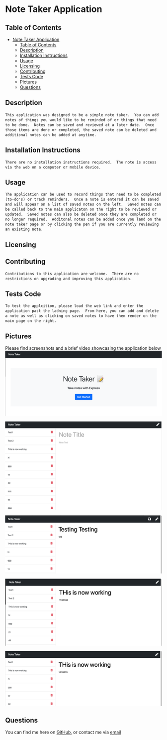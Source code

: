 
# Note Taker Application 
  


## Table of Contents 
- [Note Taker Application](#note-taker-application)
  - [Table of Contents](#table-of-contents)
  - [Description](#description)
  - [Installation Instructions](#installation-instructions)
  - [Usage](#usage)
  - [Licensing](#licensing)
  - [Contributing](#contributing)
  - [Tests Code](#tests-code)
  - [Pictures](#pictures)
  - [Questions](#questions)
    
## Description
    This application was designed to be a simple note taker.  You can add notes of things you would like to be reminded of or things that need to be done.  Notes can be saved and reviewed at a later date.  Once those items are done or completed, the saved note can be deleted and additional notes can be added at anytime.
    
## Installation Instructions 
    There are no installation instructions required.  The note is access via the web on a computer or mobile device.

## Usage
    The application can be used to record things that need to be completed (to-do's) or track reminders.  Once a note is entered it can be saved and will appear on a list of saved notes on the left.  Saved notes can be called back to the main applicaton on the right to be reviewed or updated.  Saved notes can also be deleted once they are completed or no longer required.  Additonal notes can be added once you land on the note taker page or by clicking the pen if you are currently reviewing an existing note.
    
## Licensing
      

    
## Contributing
    Contributions to this application are welcome.  There are no restrictions on upgrading and improving this application.
    
## Tests Code
    To test the applcition, please load the web link and enter the application past the ladning page.  From here, you can add and delete a note as well as clicking on saved notes to have them render on the main page on the right.
    
## Pictures

Please find screenshots and a brief video showcasing the application below
![NoteTaker Pic](Assets/../Develop/Assets/noteTakerHome.png)

![NoteTaker Pic](Assets/../Develop/Assets/noteTakerMain.png)

![NoteTaker Pic](AAssets/../Develop/Assets/noteTakerSaveButton.png)

![NoteTaker Pic](Assets/../Develop/Assets/noteTakerRecallSavedNote.png)

![NoteTaker Pic](Assets/../Develop/Assets/noteTakerDeletedNote2.png)

## Questions
    
You can find me here on [GitHub](http://github.com/daze77), or contact me via [email](mailto:daze77@gmail.com)  
    